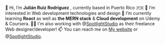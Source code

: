 👋 Hi, I’m **Julián Ruiz Rodríguez** , currently based in Puerto Rico 🇵🇷
👀 I’m interested in Web development technologies and design
🌱 I’m currently learning **React** as well as **the MERN stack** & **Cloud development** on Udemy & Coursera. 
🤳🏼 I'm also working with @[SpotlightStudio](https://www.spotlightstudiopr.com/) as their freelance Web designer/developer!
📫 You can reach me on [My website](https://www.julianrr.com) or @[SpotlightStudio](https://www.spotlightstudiopr.com/).

<!---
julianyo/julianyo is a ✨ special ✨ repository because its `README.md` (this file) appears on your GitHub profile.
You can click the Preview link to take a look at your changes.
--->
